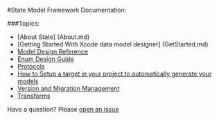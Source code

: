 #State Model Framework Documentation:

###Topics:
- [About State] (About.md)
- [Getting Started With Xcode data model designer] (GetStarted.md)
- [Model Design Reference](Reference.md)
- [Enum Design Guide](Enums.md)
- [Protocols](Protocols.md)
- [How to Setup a target in your project to automatically generate your models](Setup.md)
- [Version and Migration Management](Versioning.md)
- [Transforms](Transformables.md)

Have a question? Please [open an issue](https://github.com/STLabs/State/issues/new)